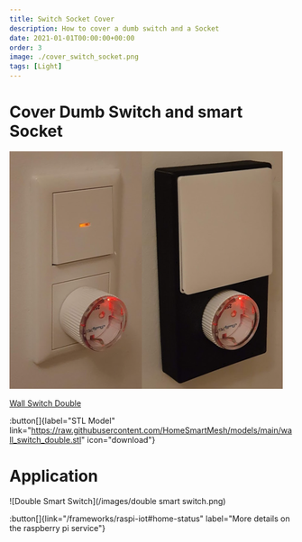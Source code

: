 ```yaml
---
title: Switch Socket Cover
description: How to cover a dumb switch and a Socket
date: 2021-01-01T00:00:00+00:00
order: 3
image: ./cover_switch_socket.png
tags: [Light]
---
```


# Cover Dumb Switch and smart Socket

![Cover Switch Socket](./cover_switch_socket.png)

[Wall Switch Double](https://raw.githubusercontent.com/HomeSmartMesh/models/main/wall_switch_double.glb)

:button[]{label="STL Model" link="https://raw.githubusercontent.com/HomeSmartMesh/models/main/wall_switch_double.stl" icon="download"}

# Application

![Double Smart Switch](/images/double smart switch.png)

:button[]{link="/frameworks/raspi-iot#home-status" label="More details on the raspberry pi service"}
